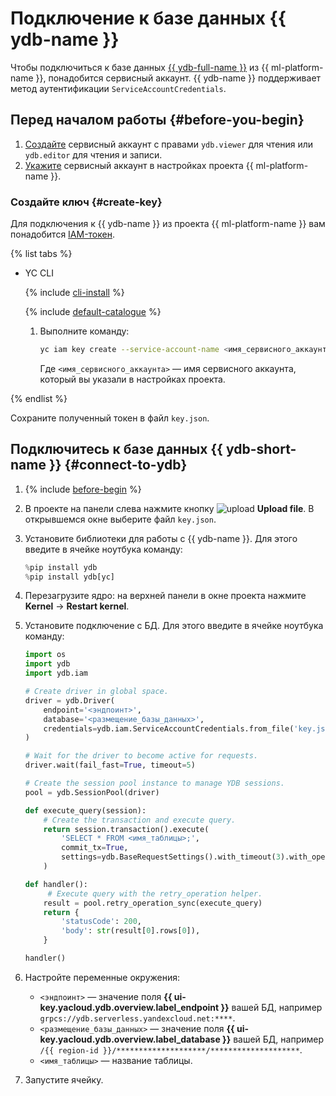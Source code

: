 # Подключение к базе данных {{ ydb-name }}

Чтобы подключиться к базе данных [{{ ydb-full-name }}](../../../ydb/) из {{ ml-platform-name }}, понадобится сервисный аккаунт. {{ ydb-name }} поддерживает метод аутентификации `ServiceAccountCredentials`.

## Перед началом работы {#before-you-begin}

1. [Создайте](../../../ydb/security/) сервисный аккаунт с правами `ydb.viewer` для чтения или `ydb.editor` для чтения и записи.
1. [Укажите](../projects/update.md) сервисный аккаунт в настройках проекта {{ ml-platform-name }}.

### Создайте ключ {#create-key}

Для подключения к {{ ydb-name }} из проекта {{ ml-platform-name }} вам понадобится [IAM-токен](../../../iam/concepts/authorization/iam-token.md).

{% list tabs %}

- YC CLI

  {% include [cli-install](../../../_includes/cli-install.md) %}

  {% include [default-catalogue](../../../_includes/default-catalogue.md) %}

  1. Выполните команду:

     ```bash
     yc iam key create --service-account-name <имя_сервисного_аккаунта> --output key.json
     ```

     Где `<имя_сервисного_аккаунта>` — имя сервисного аккаунта, который вы указали в настройках проекта.

{% endlist %}

Сохраните полученный токен в файл `key.json`.

## Подключитесь к базе данных {{ ydb-short-name }} {#connect-to-ydb}

1. {% include [before-begin](../../../_includes/datasphere/ui-before-begin.md) %}

1. В проекте на панели слева нажмите кнопку ![upload](../../../_assets/datasphere/jupyterlab/upload.svg) **Upload file**. В открывшемся окне выберите файл `key.json`.

1. Установите библиотеки для работы с {{ ydb-name }}. Для этого введите в ячейке ноутбука команду:

    ```python
    %pip install ydb
    %pip install ydb[yc]
    ```

1. Перезагрузите ядро: на верхней панели в окне проекта нажмите **Kernel** → **Restart kernel**.

1. Установите подключение с БД. Для этого введите в ячейке ноутбука команду:

    ```python
    import os
    import ydb
    import ydb.iam

    # Create driver in global space.
    driver = ydb.Driver(
        endpoint='<эндпоинт>',
        database='<размещение_базы_данных>',
        credentials=ydb.iam.ServiceAccountCredentials.from_file('key.json'),
    )

    # Wait for the driver to become active for requests.
    driver.wait(fail_fast=True, timeout=5)

    # Create the session pool instance to manage YDB sessions.
    pool = ydb.SessionPool(driver)
   
    def execute_query(session):
        # Create the transaction and execute query.
        return session.transaction().execute(
            'SELECT * FROM <имя_таблицы>;',
            commit_tx=True,
            settings=ydb.BaseRequestSettings().with_timeout(3).with_operation_timeout(2)
        )

    def handler():
         # Execute query with the retry_operation helper.
        result = pool.retry_operation_sync(execute_query)
        return {
            'statusCode': 200,
            'body': str(result[0].rows[0]),
        }

    handler()
    ```

1. Настройте переменные окружения:
    * `<эндпоинт>` — значение поля **{{ ui-key.yacloud.ydb.overview.label_endpoint }}** вашей БД, например `grpcs://ydb.serverless.yandexcloud.net:****`.
    * `<размещение_базы_данных>` — значение поля **{{ ui-key.yacloud.ydb.overview.label_database }}** вашей БД, например `/{{ region-id }}/********************/********************`.
    * `<имя_таблицы>` — название таблицы.

1. Запустите ячейку.
